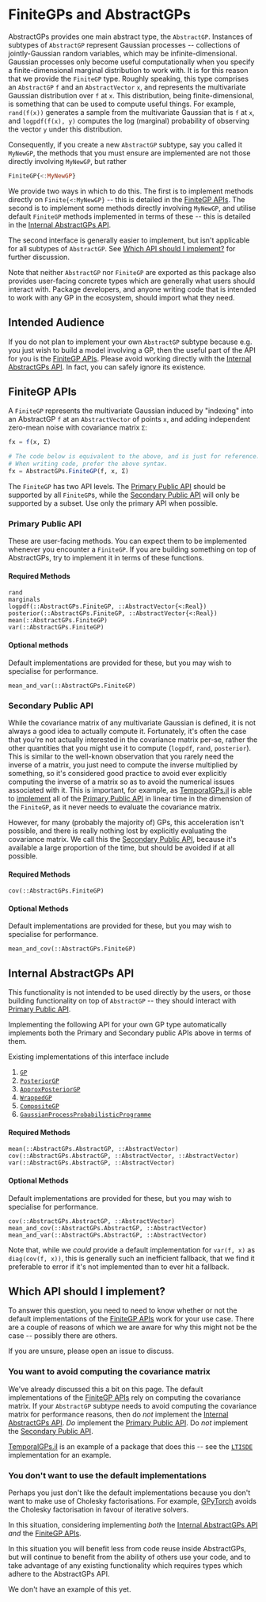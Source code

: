 # FiniteGPs and AbstractGPs

AbstractGPs provides one main abstract type, the `AbstractGP`.
Instances of subtypes of `AbstractGP` represent Gaussian processes -- collections of jointly-Gaussian random variables, which may be infinite-dimensional.
Gaussian processes only become useful computationally when you specify a finite-dimensional marginal distribution to work with.
It is for this reason that we provide the `FiniteGP` type.
Roughly speaking, this type comprises an `AbstractGP` `f` and an `AbstractVector` `x`, and represents the multivariate Gaussian distribution over `f` at `x`.
This distribution, being finite-dimensional, is something that can be used to compute useful things.
For example, `rand(f(x))` generates a sample from the multivariate Gaussian that is `f` at `x`, and `logpdf(f(x), y)` computes the log (marginal) probability of observing the vector `y` under this distribution.

Consequently, if you create a new `AbstractGP` subtype, say you called it `MyNewGP`, the methods that you must ensure are implemented are not those directly involving `MyNewGP`, but rather
```julia
FiniteGP{<:MyNewGP}
```
We provide two ways in which to do this.
The first is to implement methods directly on `Finite{<:MyNewGP}` -- this is detailed in the [FiniteGP APIs](@ref).
The second is to implement some methods directly involving `MyNewGP`, and utilise default `FiniteGP` methods implemented in terms of these -- this is detailed in the [Internal AbstractGPs API](@ref).

The second interface is generally easier to implement, but isn't applicable for all subtypes of `AbstractGP`.
See [Which API should I implement?](@ref) for further discussion.

Note that neither `AbstractGP` nor `FiniteGP` are exported as this package also provides user-facing concrete types which are generally what users should interact with.
Package developers, and anyone writing code that is intended to work with any GP in the ecosystem, should import what they need.

## Intended Audience

If you do not plan to implement your own `AbstractGP` subtype because e.g. you just wish to build a model involving a GP, then the useful part of the API for you is the [FiniteGP APIs](@ref).
Please avoid working directly with the [Internal AbstractGPs API](@ref).
In fact, you can safely ignore its existence.





## FiniteGP APIs

A `FiniteGP` represents the multivariate Gaussian induced by "indexing" into an AbstractGP `f` at an `AbstractVector` of points `x`, and adding independent zero-mean noise with covariance matrix `Σ`:
```julia
fx = f(x, Σ)

# The code below is equivalent to the above, and is just for reference.
# When writing code, prefer the above syntax.
fx = AbstractGPs.FiniteGP(f, x, Σ)
```

The `FiniteGP` has two API levels.
The [Primary Public API](@ref) should be supported by all `FiniteGP`s, while the [Secondary Public API](@ref) will only be supported by a subset.
Use only the primary API when possible.



### Primary Public API

These are user-facing methods.
You can expect them to be implemented whenever you encounter a `FiniteGP`.
If you are building something on top of AbstractGPs, try to implement it in terms of these functions.

#### Required Methods

```@docs
rand
marginals
logpdf(::AbstractGPs.FiniteGP, ::AbstractVector{<:Real})
posterior(::AbstractGPs.FiniteGP, ::AbstractVector{<:Real})
mean(::AbstractGPs.FiniteGP)
var(::AbstractGPs.FiniteGP)

```

#### Optional methods
Default implementations are provided for these, but you may wish to specialise for performance.
```@docs
mean_and_var(::AbstractGPs.FiniteGP)
```



### Secondary Public API

While the covariance matrix of any multivariate Gaussian is defined, it is not always a good idea to actually compute it.
Fortunately, it's often the case that you're not actually interested in the covariance matrix per-se, rather the other quantities that you might use it to compute (`logpdf`, `rand`, `posterior`).
This is similar to the well-known observation that you rarely need the inverse of a matrix, you just need to compute the inverse multiplied by something, so it's considered good practice to avoid ever explicitly computing the inverse of a matrix so as to avoid the numerical issues associated with it.
This is important, for example, as [TemporalGPs.jl](https://github.com/JuliaGaussianProcesses/TemporalGPs.jl) is able to [implement](https://github.com/JuliaGaussianProcesses/TemporalGPs.jl/blob/master/src/gp/lti_sde.jl) all of the [Primary Public API](@ref) in linear time in the dimension of the `FiniteGP`, as it never needs to evaluate the covariance matrix.

However, for many (probably the majority of) GPs, this acceleration isn't possible, and there is really nothing lost by explicitly evaluating the covariance matrix.
We call this the [Secondary Public API](@ref), because it's available a large proportion of the time, but should be avoided if at all possible.

#### Required Methods

```@docs
cov(::AbstractGPs.FiniteGP)
```

#### Optional Methods
Default implementations are provided for these, but you may wish to specialise for performance.
```@docs
mean_and_cov(::AbstractGPs.FiniteGP)
```


## Internal AbstractGPs API

This functionality is not intended to be used directly by the users, or those building functionality on top of `AbstractGP` -- they should interact with [Primary Public API](@ref).

Implementing the following API for your own GP type automatically implements both the Primary and Secondary public APIs above in terms of them.

Existing implementations of this interface include
1. [`GP`](https://github.com/JuliaGaussianProcesses/AbstractGPs.jl/blob/3b5de4f4da80e4e3a7dcf716764b298d953a0b37/src/gp/gp.jl#L56)
1. [`PosteriorGP`](https://github.com/JuliaGaussianProcesses/AbstractGPs.jl/blob/3b5de4f4da80e4e3a7dcf716764b298d953a0b37/src/posterior_gp/posterior_gp.jl#L1)
1. [`ApproxPosteriorGP`](https://github.com/JuliaGaussianProcesses/AbstractGPs.jl/blob/3b5de4f4da80e4e3a7dcf716764b298d953a0b37/src/posterior_gp/approx_posterior_gp.jl#L4)
1. [`WrappedGP`](https://github.com/JuliaGaussianProcesses/Stheno.jl/blob/b4e2d20f973a0816272fdf07bdd5896a614b99e1/src/gp/gp.jl#L11)
1. [`CompositeGP`](https://github.com/JuliaGaussianProcesses/Stheno.jl/blob/b4e2d20f973a0816272fdf07bdd5896a614b99e1/src/composite/composite_gp.jl#L7)
1. [`GaussianProcessProbabilisticProgramme`](https://github.com/JuliaGaussianProcesses/Stheno.jl/blob/b4e2d20f973a0816272fdf07bdd5896a614b99e1/src/gaussian_process_probabilistic_programme.jl#L8)


#### Required Methods

```@docs
mean(::AbstractGPs.AbstractGP, ::AbstractVector)
cov(::AbstractGPs.AbstractGP, ::AbstractVector, ::AbstractVector)
var(::AbstractGPs.AbstractGP, ::AbstractVector)
```

#### Optional Methods
Default implementations are provided for these, but you may wish to specialise for performance.
```@docs
cov(::AbstractGPs.AbstractGP, ::AbstractVector)
mean_and_cov(::AbstractGPs.AbstractGP, ::AbstractVector)
mean_and_var(::AbstractGPs.AbstractGP, ::AbstractVector)
```

Note that, while we _could_ provide a default implementation for `var(f, x)` as `diag(cov(f, x))`, this is generally such an inefficient fallback, that we find it preferable to error if it's not implemented than to ever hit a fallback.



## Which API should I implement?

To answer this question, you need to need to know whether or not the default implementations of the [FiniteGP APIs](@ref) work for your use case.
There are a couple of reasons of which we are aware for why this might not be the case -- possibly there are others.

If you are unsure, please open an issue to discuss.



### You want to avoid computing the covariance matrix

We've already discussed this a bit on this page.
The default implementations of the [FiniteGP APIs](@ref) rely on computing the covariance matrix.
If your `AbstractGP` subtype needs to avoid computing the covariance matrix for performance reasons, then do _not_ implement the [Internal AbstractGPs API](@ref).
_Do_ implement the [Primary Public API](@ref).
Do _not_ implement the [Secondary Public API](@ref).

[TemporalGPs.jl](https://github.com/JuliaGaussianProcesses/TemporalGPs.jl) is an example of a package that does this -- see the [`LTISDE`](https://github.com/JuliaGaussianProcesses/TemporalGPs.jl/blob/24343744cf60a50e09b301dee6f14b03cba7ccba/src/gp/lti_sde.jl#L7) implementation for an example.




### You don't want to use the default implementations

Perhaps you just don't like the default implementations because you don't want to make use of Cholesky factorisations.
For example, [GPyTorch](https://gpytorch.ai/) avoids the Cholesky factorisation in favour of iterative solvers.

In this situation, considering implementing _both_ the [Internal AbstractGPs API](@ref) _and_ the [FiniteGP APIs](@ref).

In this situation you will benefit less from code reuse inside AbstractGPs, but will continue to benefit from the ability of others use your code, and to take advantage of any existing functionality which requires types which adhere to the AbstractGPs API.

We don't have an example of this yet.
